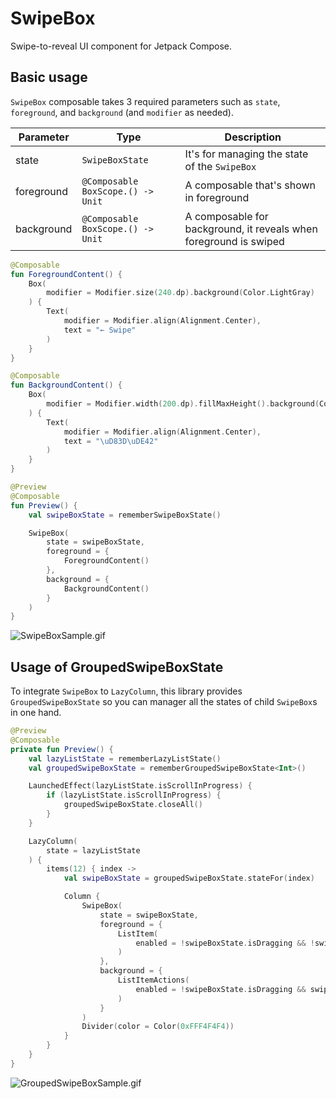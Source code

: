 # SwipeBox

Swipe-to-reveal UI component for Jetpack Compose.

## Basic usage

`SwipeBox` composable takes 3 required parameters such as `state`, `foreground`, and `background` (and `modifier` as needed).

| Parameter  | Type | Description |
| ------------- | ------------- | ------------- |
| state  | `SwipeBoxState` | It's for managing the state of the `SwipeBox` |
| foreground  | `@Composable BoxScope.() -> Unit`  | A composable that's shown in foreground |
| background  | `@Composable BoxScope.() -> Unit`  | A composable for background, it reveals when foreground is swiped |

```kotlin
@Composable
fun ForegroundContent() {
    Box(
        modifier = Modifier.size(240.dp).background(Color.LightGray)
    ) {
        Text(
            modifier = Modifier.align(Alignment.Center),
            text = "← Swipe"
        )
    }
}

@Composable
fun BackgroundContent() {
    Box(
        modifier = Modifier.width(200.dp).fillMaxHeight().background(Color.Cyan)
    ) {
        Text(
            modifier = Modifier.align(Alignment.Center),
            text = "\uD83D\uDE42"
        )
    }
}

@Preview
@Composable
fun Preview() {
    val swipeBoxState = rememberSwipeBoxState()

    SwipeBox(
        state = swipeBoxState,
        foreground = {
            ForegroundContent()
        },
        background = {
            BackgroundContent()
        }
    )
}
```

![SwipeBoxSample.gif](https://github.com/jugyo/SwipeBox/blob/main/screenshots/SwipeBoxSample.gif?raw=true)

## Usage of GroupedSwipeBoxState

To integrate `SwipeBox` to `LazyColumn`, this library provides `GroupedSwipeBoxState` so you can manager all the states of child `SwipeBox`s in one hand.

```kotlin
@Preview
@Composable
private fun Preview() {
    val lazyListState = rememberLazyListState()
    val groupedSwipeBoxState = rememberGroupedSwipeBoxState<Int>()

    LaunchedEffect(lazyListState.isScrollInProgress) {
        if (lazyListState.isScrollInProgress) {
            groupedSwipeBoxState.closeAll()
        }
    }

    LazyColumn(
        state = lazyListState
    ) {
        items(12) { index ->
            val swipeBoxState = groupedSwipeBoxState.stateFor(index)

            Column {
                SwipeBox(
                    state = swipeBoxState,
                    foreground = {
                        ListItem(
                            enabled = !swipeBoxState.isDragging && !swipeBoxState.isOpen,
                        )
                    },
                    background = {
                        ListItemActions(
                            enabled = !swipeBoxState.isDragging && swipeBoxState.isOpen
                        )
                    }
                )
                Divider(color = Color(0xFFF4F4F4))
            }
        }
    }
}
```

![GroupedSwipeBoxSample.gif](https://github.com/jugyo/SwipeBox/blob/main/screenshots/GroupedSwipeBoxSample.gif?raw=true)
